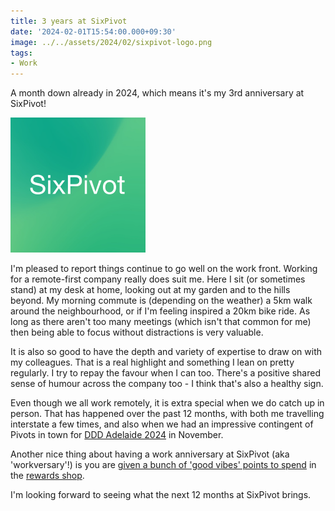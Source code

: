 ```yaml
---
title: 3 years at SixPivot
date: '2024-02-01T15:54:00.000+09:30'
image: ../../assets/2024/02/sixpivot-logo.png
tags:
- Work
---
```


A month down already in 2024, which means it's my 3rd anniversary at SixPivot!

![SixPivot logo](../../assets/2024/02/sixpivot-logo.png)

I'm pleased to report things continue to go well on the work front. Working for a remote-first company really does suit me. Here I sit (or sometimes stand) at my desk at home, looking out at my garden and to the hills beyond. My morning commute is (depending on the weather) a 5km walk around the neighbourhood, or if I'm feeling inspired a 20km bike ride. As long as there aren't too many meetings (which isn't that common for me) then being able to focus without distractions is very valuable.

It is also so good to have the depth and variety of expertise to draw on with my colleagues. That is a real highlight and something I lean on pretty regularly. I try to repay the favour when I can too. There's a positive shared sense of humour across the company too - I think that's also a healthy sign.

Even though we all work remotely, it is extra special when we do catch up in person. That has happened over the past 12 months, with both me travelling interstate a few times, and also when we had an impressive contingent of Pivots in town for [DDD Adelaide 2024](/2023/11/ddd-adelaide-2023-done) in November.

Another nice thing about having a work anniversary at SixPivot (aka 'workversary'!) is you are [given a bunch of 'good vibes' points to spend](https://handbook.sixpivot.com.au/perks-and-benefits/benefits#perks) in the [rewards shop](https://handbook.sixpivot.com.au/perks-and-benefits/rewards-shop).

I'm looking forward to seeing what the next 12 months at SixPivot brings.

